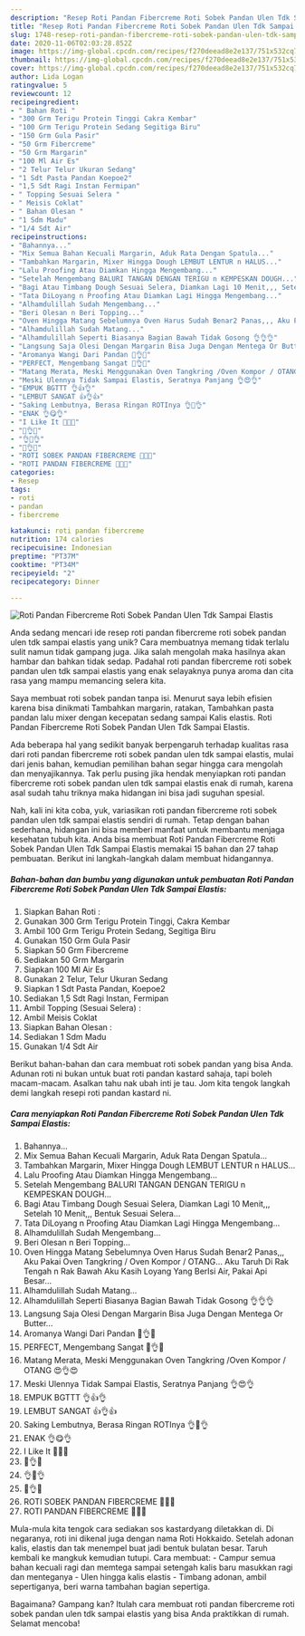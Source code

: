 ```yaml
---
description: "Resep Roti Pandan Fibercreme Roti Sobek Pandan Ulen Tdk Sampai Elastis Anti Gagal"
title: "Resep Roti Pandan Fibercreme Roti Sobek Pandan Ulen Tdk Sampai Elastis Anti Gagal"
slug: 1748-resep-roti-pandan-fibercreme-roti-sobek-pandan-ulen-tdk-sampai-elastis-anti-gagal
date: 2020-11-06T02:03:28.852Z
image: https://img-global.cpcdn.com/recipes/f270deead8e2e137/751x532cq70/roti-pandan-fibercreme-roti-sobek-pandan-ulen-tdk-sampai-elastis-foto-resep-utama.jpg
thumbnail: https://img-global.cpcdn.com/recipes/f270deead8e2e137/751x532cq70/roti-pandan-fibercreme-roti-sobek-pandan-ulen-tdk-sampai-elastis-foto-resep-utama.jpg
cover: https://img-global.cpcdn.com/recipes/f270deead8e2e137/751x532cq70/roti-pandan-fibercreme-roti-sobek-pandan-ulen-tdk-sampai-elastis-foto-resep-utama.jpg
author: Lida Logan
ratingvalue: 5
reviewcount: 12
recipeingredient:
- " Bahan Roti "
- "300 Grm Terigu Protein Tinggi Cakra Kembar"
- "100 Grm Terigu Protein Sedang Segitiga Biru"
- "150 Grm Gula Pasir"
- "50 Grm Fibercreme"
- "50 Grm Margarin"
- "100 Ml Air Es"
- "2 Telur Telur Ukuran Sedang"
- "1 Sdt Pasta Pandan Koepoe2"
- "1,5 Sdt Ragi Instan Fermipan"
- " Topping Sesuai Selera "
- " Meisis Coklat"
- " Bahan Olesan "
- "1 Sdm Madu"
- "1/4 Sdt Air"
recipeinstructions:
- "Bahannya..."
- "Mix Semua Bahan Kecuali Margarin, Aduk Rata Dengan Spatula..."
- "Tambahkan Margarin, Mixer Hingga Dough LEMBUT LENTUR n HALUS..."
- "Lalu Proofing Atau Diamkan Hingga Mengembang..."
- "Setelah Mengembang BALURI TANGAN DENGAN TERIGU n KEMPESKAN DOUGH..."
- "Bagi Atau Timbang Dough Sesuai Selera, Diamkan Lagi 10 Menit,,, Setelah 10 Menit,,, Bentuk Sesuai Selera..."
- "Tata DiLoyang n Proofing Atau Diamkan Lagi Hingga Mengembang..."
- "Alhamdulillah Sudah Mengembang..."
- "Beri Olesan n Beri Topping..."
- "Oven Hingga Matang Sebelumnya Oven Harus Sudah Benar2 Panas,,, Aku Pakai Oven Tangkring / Oven Kompor / OTANG... Aku Taruh Di Rak Tengah n Rak Bawah Aku Kasih Loyang Yang BerIsi Air, Pakai Api Besar..."
- "Alhamdulillah Sudah Matang..."
- "Alhamdulillah Seperti Biasanya Bagian Bawah Tidak Gosong 👌👌👌"
- "Langsung Saja Olesi Dengan Margarin Bisa Juga Dengan Mentega Or Butter..."
- "Aromanya Wangi Dari Pandan 🍃👌🍃"
- "PERFECT, Mengembang Sangat 💛👌💛"
- "Matang Merata, Meski Menggunakan Oven Tangkring /Oven Kompor / OTANG 😍👌😍"
- "Meski Ulennya Tidak Sampai Elastis, Seratnya Panjang 👌😍👌"
- "EMPUK BGTTT 👌👍👌"
- "LEMBUT SANGAT 👍👌👍"
- "Saking Lembutnya, Berasa Ringan ROTInya 👌🍞👌"
- "ENAK 👌😋👌"
- "I Like It 💛😍💛"
- "🥚👌🥚"
- "👌💛👌"
- "💛👌💛"
- "ROTI SOBEK PANDAN FIBERCREME 💛💛💛"
- "ROTI PANDAN FIBERCREME 💚💚💚"
categories:
- Resep
tags:
- roti
- pandan
- fibercreme

katakunci: roti pandan fibercreme 
nutrition: 174 calories
recipecuisine: Indonesian
preptime: "PT37M"
cooktime: "PT34M"
recipeyield: "2"
recipecategory: Dinner

---
```



![Roti Pandan Fibercreme Roti Sobek Pandan Ulen Tdk Sampai Elastis](https://img-global.cpcdn.com/recipes/f270deead8e2e137/751x532cq70/roti-pandan-fibercreme-roti-sobek-pandan-ulen-tdk-sampai-elastis-foto-resep-utama.jpg)

Anda sedang mencari ide resep roti pandan fibercreme roti sobek pandan ulen tdk sampai elastis yang unik? Cara membuatnya memang tidak terlalu sulit namun tidak gampang juga. Jika salah mengolah maka hasilnya akan hambar dan bahkan tidak sedap. Padahal roti pandan fibercreme roti sobek pandan ulen tdk sampai elastis yang enak selayaknya punya aroma dan cita rasa yang mampu memancing selera kita.

Saya membuat roti sobek pandan tanpa isi. Menurut saya lebih efisien karena bisa dinikmati Tambahkan margarin, ratakan, Tambahkan pasta pandan lalu mixer dengan kecepatan sedang sampai Kalis elastis. Roti Pandan Fibercreme Roti Sobek Pandan Ulen Tdk Sampai Elastis.

Ada beberapa hal yang sedikit banyak berpengaruh terhadap kualitas rasa dari roti pandan fibercreme roti sobek pandan ulen tdk sampai elastis, mulai dari jenis bahan, kemudian pemilihan bahan segar hingga cara mengolah dan menyajikannya. Tak perlu pusing jika hendak menyiapkan roti pandan fibercreme roti sobek pandan ulen tdk sampai elastis enak di rumah, karena asal sudah tahu triknya maka hidangan ini bisa jadi suguhan spesial.


Nah, kali ini kita coba, yuk, variasikan roti pandan fibercreme roti sobek pandan ulen tdk sampai elastis sendiri di rumah. Tetap dengan bahan sederhana, hidangan ini bisa memberi manfaat untuk membantu menjaga kesehatan tubuh kita. Anda bisa membuat Roti Pandan Fibercreme Roti Sobek Pandan Ulen Tdk Sampai Elastis memakai 15 bahan dan 27 tahap pembuatan. Berikut ini langkah-langkah dalam membuat hidangannya.

<!--inarticleads1-->

##### Bahan-bahan dan bumbu yang digunakan untuk pembuatan Roti Pandan Fibercreme Roti Sobek Pandan Ulen Tdk Sampai Elastis:

1. Siapkan  Bahan Roti :
1. Gunakan 300 Grm Terigu Protein Tinggi, Cakra Kembar
1. Ambil 100 Grm Terigu Protein Sedang, Segitiga Biru
1. Gunakan 150 Grm Gula Pasir
1. Siapkan 50 Grm Fibercreme
1. Sediakan 50 Grm Margarin
1. Siapkan 100 Ml Air Es
1. Gunakan 2 Telur, Telur Ukuran Sedang
1. Siapkan 1 Sdt Pasta Pandan, Koepoe2
1. Sediakan 1,5 Sdt Ragi Instan, Fermipan
1. Ambil  Topping (Sesuai Selera) :
1. Ambil  Meisis Coklat
1. Siapkan  Bahan Olesan :
1. Sediakan 1 Sdm Madu
1. Gunakan 1/4 Sdt Air


Berikut bahan-bahan dan cara membuat roti sobek pandan yang bisa Anda. Adunan roti ni bukan untuk buat roti pandan kastard sahaja, tapi boleh macam-macam. Asalkan tahu nak ubah inti je tau. Jom kita tengok langkah demi langkah resepi roti pandan kastard ni. 

<!--inarticleads2-->

##### Cara menyiapkan Roti Pandan Fibercreme Roti Sobek Pandan Ulen Tdk Sampai Elastis:

1. Bahannya...
1. Mix Semua Bahan Kecuali Margarin, Aduk Rata Dengan Spatula...
1. Tambahkan Margarin, Mixer Hingga Dough LEMBUT LENTUR n HALUS...
1. Lalu Proofing Atau Diamkan Hingga Mengembang...
1. Setelah Mengembang BALURI TANGAN DENGAN TERIGU n KEMPESKAN DOUGH...
1. Bagi Atau Timbang Dough Sesuai Selera, Diamkan Lagi 10 Menit,,, Setelah 10 Menit,,, Bentuk Sesuai Selera...
1. Tata DiLoyang n Proofing Atau Diamkan Lagi Hingga Mengembang...
1. Alhamdulillah Sudah Mengembang...
1. Beri Olesan n Beri Topping...
1. Oven Hingga Matang Sebelumnya Oven Harus Sudah Benar2 Panas,,, Aku Pakai Oven Tangkring / Oven Kompor / OTANG... Aku Taruh Di Rak Tengah n Rak Bawah Aku Kasih Loyang Yang BerIsi Air, Pakai Api Besar...
1. Alhamdulillah Sudah Matang...
1. Alhamdulillah Seperti Biasanya Bagian Bawah Tidak Gosong 👌👌👌
1. Langsung Saja Olesi Dengan Margarin Bisa Juga Dengan Mentega Or Butter...
1. Aromanya Wangi Dari Pandan 🍃👌🍃
1. PERFECT, Mengembang Sangat 💛👌💛
1. Matang Merata, Meski Menggunakan Oven Tangkring /Oven Kompor / OTANG 😍👌😍
1. Meski Ulennya Tidak Sampai Elastis, Seratnya Panjang 👌😍👌
1. EMPUK BGTTT 👌👍👌
1. LEMBUT SANGAT 👍👌👍
1. Saking Lembutnya, Berasa Ringan ROTInya 👌🍞👌
1. ENAK 👌😋👌
1. I Like It 💛😍💛
1. 🥚👌🥚
1. 👌💛👌
1. 💛👌💛
1. ROTI SOBEK PANDAN FIBERCREME 💛💛💛
1. ROTI PANDAN FIBERCREME 💚💚💚


Mula-mula kita tengok cara sediakan sos kastardyang diletakkan di. Di negaranya, roti ini dikenal juga dengan nama Roti Hokkaido. Setelah adonan kalis, elastis dan tak menempel buat jadi bentuk bulatan besar. Taruh kembali ke mangkuk kemudian tutupi. Cara membuat: - Campur semua bahan kecuali ragi dan memtega sampai setengah kalis baru masukkan ragi dan menteganya - Ulen hingga kalis elastis - Timbang adonan, ambil sepertiganya, beri warna tambahan bagian sepertiga. 

Bagaimana? Gampang kan? Itulah cara membuat roti pandan fibercreme roti sobek pandan ulen tdk sampai elastis yang bisa Anda praktikkan di rumah. Selamat mencoba!
